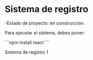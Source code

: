 <h1>Sistema de registro</h1>

-Estado de proyecto: en construccion.

Para ejecutar el sistema, debes poner:

´´´npm install react´´´´

Sistema de registro 1
